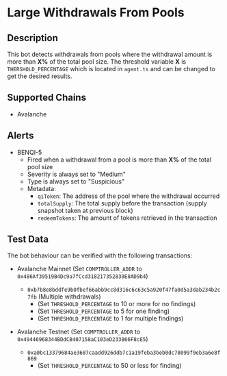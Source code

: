 # Large Withdrawals From Pools

## Description

This bot detects withdrawals from pools where the withdrawal amount is more than **X%** of the total pool size.
The threshold variable **X** is `THERSHOLD_PERCENTAGE` which is located in `agent.ts` and can be changed to get the desired results.

## Supported Chains

- Avalanche

## Alerts

- BENQI-5
  - Fired when a withdrawal from a pool is more than **X%** of the total pool size
  - Severity is always set to "Medium"
  - Type is always set to "Suspicious"
  - Metadata:
    - `qiToken`: The address of the pool where the withdrawal occurred
    - `totalSupply`: The total supply before the transaction (supply snapshot taken at previous block)
    - `redeemTokens`: The amount of tokens retrieved in the transaction

## Test Data

The bot behaviour can be verified with the following transactions:

- Avalanche Mainnet (Set `COMPTROLLER_ADDR` to `0x486Af39519B4Dc9a7fCcd318217352830E8AD9b4`)

  - `0xb7b8e8bddfe9b0fbef66abb9cc8d316c6c63c5a920f47fa0d5a3dab234b2c7fb` (Multiple withdrawals)
    - (Set `THRESHOLD_PERCENTAGE` to 10 or more for no findings)
    - (Set `THRESHOLD_PERCENTAGE` to 5 for one finding)
    - (Set `THRESHOLD_PERCENTAGE` to 1 for multiple findings)

- Avalanche Testnet (Set `COMPTROLLER_ADDR` to `0x49446968344BDdCB407158aC103eD233866F8cE5`)
  - `0xa0bc13379684ae3687caadd926ddb7c1a19feba3beb0dc78099f9eb3a6e8f869`
    - (Set `THRESHOLD_PERCENTAGE` to 50 or less for finding)
